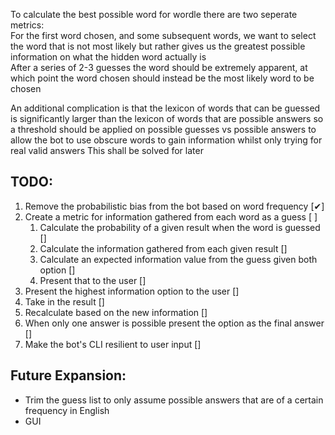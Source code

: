 To calculate the best possible word for wordle there are two seperate metrics:  
For the first word chosen, and some subsequent words, we want to select the word that is not most likely
but rather gives us the greatest possible information on what the hidden word actually is  
After a series of 2-3 guesses the word should be extremely apparent, at which point the word chosen should instead be the most likely word to be chosen

An additional complication is that the lexicon of words that can be guessed is significantly larger than the lexicon of words that are possible answers
so a threshold should be applied on possible guesses vs possible answers to allow the bot to use obscure words to gain information
whilst only trying for real valid answers
This shall be solved for later

TODO:
-
1. Remove the probabilistic bias from the bot based on word frequency [✔]
2. Create a metric for information gathered from each word as a guess [ ]
   1. Calculate the probability of a given result when the word is guessed []
   2. Calculate the information gathered from each given result []
   3. Calculate an expected information value from the guess given both option []
   4. Present that to the user []
3. Present the highest information option to the user []
4. Take in the result []
5. Recalculate based on the new information []
6. When only one answer is possible present the option as the final answer []
7. Make the bot's CLI resilient to user input []

Future Expansion:
-
- Trim the guess list to only assume possible answers that are of a certain frequency in English
- GUI